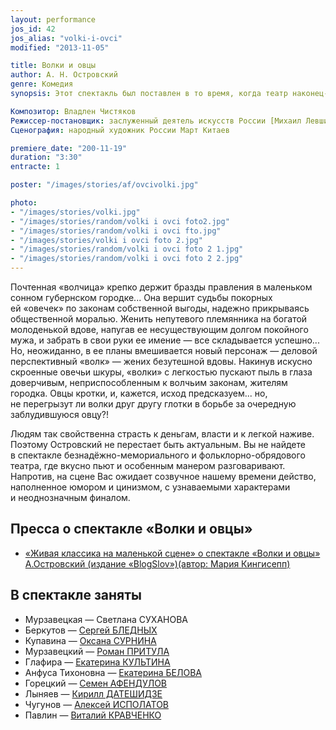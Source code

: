 ```yaml
---
layout: performance
jos_id: 42
jos_alias: "volki-i-ovci"
modified: "2013-11-05"

title: Волки и овцы
author: А. Н. Островский
genre: Комедия
synopsis: Этот спектакль был поставлен в то время, когда театр наконец-то обрел свой родной дом на Лиговском 44 и явился своеобразным подведением первых итогов молодого коллектива. Он стал доказательством профессионализма труппы и оказался знаковым в становлении основной творческой позиции театра, которую можно выразить так — «живая классика».

Композитор: Владлен Чистяков
Режиссер-постановщик: заслуженный деятель искусств России [Михаил Левшин](153-mihail-levshin.html)
Сценография: народный художник России Март Китаев

premiere_date: "200-11-19"
duration: "3:30"
entracte: 1

poster: "/images/stories/af/ovcivolki.jpg"

photo:
- "/images/stories/volki.jpg"
- "/images/stories/random/volki i ovci foto2.jpg"
- "/images/stories/random/volki i ovci fto.jpg"
- "/images/stories/volki i ovci foto 2.jpg"
- "/images/stories/random/volki i ovci foto 2 1.jpg"
- "/images/stories/random/volki i ovci foto 2 2.jpg"
---
```


Почтенная «волчица» крепко держит бразды правления в маленьком сонном губернском городке... Она вершит судьбы покорных ей «овечек» по законам собственной выгоды, надежно прикрываясь общественной моралью. Женить непутевого племянника на богатой молоденькой вдове, напугав ее несуществующим долгом покойного мужа, и забрать в свои руки ее имение — все складывается успешно... Но, неожиданно, в ее планы вмешивается новый персонаж — деловой перспективный «волк» — жених безутешной вдовы. Накинув искусно скроенные овечьи шкуры, «волки» с легкостью пускают пыль в глаза доверчивым, неприспособленным к волчьим законам, жителям городка. Овцы кротки, и, кажется, исход предсказуем... но, не перегрызут ли волки друг другу глотки в борьбе за очередную заблудившуюся овцу?!

Людям так свойственна страсть к деньгам, власти и к легкой наживе. Поэтому Островский не перестает быть актуальным. Вы не найдете в спектакле безнадёжно-мемориального и фольклорно-обрядового театра, где вкусно пьют и особенным манером разговаривают. Напротив, на сцене Вас ожидает созвучное нашему времени действо, наполненное юмором и цинизмом, с узнаваемыми характерами и неоднозначным финалом.


## Пресса о спектакле «Волки и овцы»

- [«Живая классика на маленькой сцене» о спектакле «Волки и овцы» А.Островский (издание «BlogSlov»)(автор: Мария Кингисепп)](269-pressa-vjlki-i-ovci.html)


## В спектакле заняты

- Мурзавецкая — Светлана СУХАНОВА
- Беркутов — [Сергей БЛЕДНЫХ](24-blednyh-sergej.html)
- Купавина — [Оксана СУРНИНА](85-oksana-surnina.html)
- Мурзавецкий — [Роман ПРИТУЛА](50-roman-pritula.html)
- Глафира — [Екатерина КУЛЬТИНА](81-ekaterina-kyltina.html)
- Анфуса Тихоновна — [Екатерина БЕЛОВА](23-belova-ekaterina.html)
- Горецкий — [Семен АФЕНДУЛОВ](22-afendulov-semen.html)
- Лыняев — [Кирилл ДАТЕШИДЗЕ](281-kirilldateshidze.html)
- Чугунов — [Алексей ИСПОЛАТОВ](53-aleksei-ispolatov.html)
- Павлин — [Виталий КРАВЧЕНКО](66-vitalii-kravchenko.html)